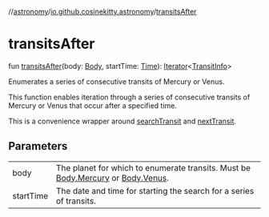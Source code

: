 //[astronomy](../../index.md)/[io.github.cosinekitty.astronomy](index.md)/[transitsAfter](transits-after.md)

# transitsAfter

fun [transitsAfter](transits-after.md)(body: [Body](-body/index.md), startTime: [Time](-time/index.md)): [Iterator](https://kotlinlang.org/api/latest/jvm/stdlib/kotlin.collections/-iterator/index.html)&lt;[TransitInfo](-transit-info/index.md)&gt;

Enumerates a series of consecutive transits of Mercury or Venus.

This function enables iteration through a series of consecutive transits of Mercury or Venus that occur after a specified time.

This is a convenience wrapper around [searchTransit](search-transit.md) and [nextTransit](next-transit.md).

## Parameters

| | |
|---|---|
| body | The planet for which to enumerate transits. Must be [Body.Mercury](-body/-mercury/index.md) or [Body.Venus](-body/-venus/index.md). |
| startTime | The date and time for starting the search for a series of transits. |
